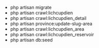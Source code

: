 - php artisan migrate
- php artisan crawl:lichcupdien
- php artisan crawl:lichcupdien_detail
- php artisan province:update-slug-area
- php artisan crawl:lichcupdien_area
- php artisan crawl:lichcupdien_reservoir
- php artisan db:seed
